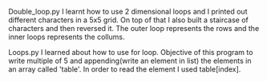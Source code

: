 Double_loop.py
I learnt how to use 2 dimensional loops and I printed out different characters in a 5x5 grid. On top of that I also built a staircase of characters and then reversed it. The outer loop represents the rows and the inner loops represents the collums. 


Loops.py
I learned about how to use for loop. Objective of this program to write multiple of 5 and appending(write an element in list) the elements in an array called 'table'.
In order to read the element I used table[index]. 


